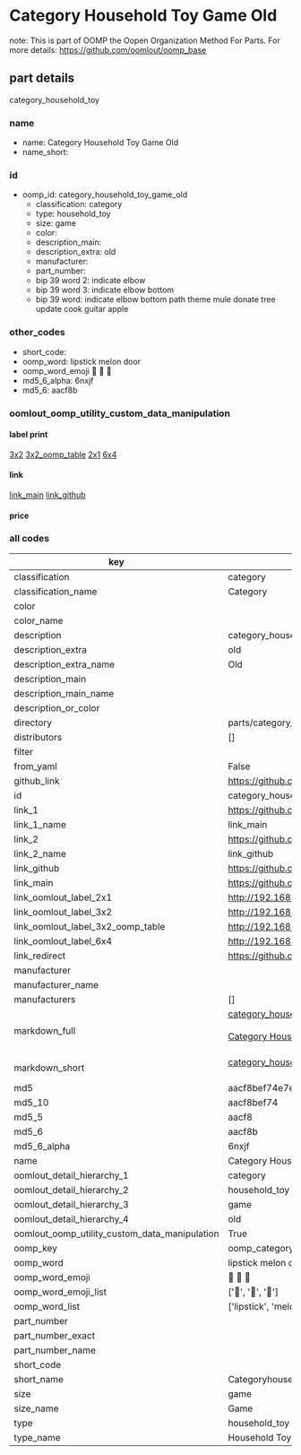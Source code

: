 # Category Household Toy Game Old  

note: This is part of OOMP the Oopen Organization Method For Parts. For more details: https://github.com/oomlout/oomp_base

##  part details
  



category_household_toy



### name
* name: Category Household Toy Game Old
* name_short: 
### id
* oomp_id: category_household_toy_game_old
  * classification: category
  * type: household_toy
  * size: game
  * color: 
  * description_main: 
  * description_extra: old
  * manufacturer: 
  * part_number: 
  * bip 39 word 2: indicate elbow
  * bip 39 word 3: indicate elbow bottom
  * bip 39 word: indicate elbow bottom path theme mule donate tree update cook guitar apple

### other_codes
* short_code: 
* oomp_word: lipstick melon door
* oomp_word_emoji :lipstick: :melon: :door:
* md5_6_alpha: 6nxjf
* md5_6: aacf8b






### oomlout_oomp_utility_custom_data_manipulation
#### label print
[3x2](http://192.168.1.245:1112/?label=oomp%206nxjf)
[3x2_oomp_table](http://192.168.1.108:1112/?label=oomp%206nxjf)
[2x1](http://192.168.1.242:1112/?label=oomp%206nxjf)
[6x4](http://192.168.1.55:1112/?label=oomp%206nxjf)    

#### link

[link_main](https://github.com/oomlout/oomlout_oomp_version_1_messy/tree/main/parts/category_household_toy_game_old) [link_github](https://github.com/oomlout/oomlout_oomp_version_1_messy/tree/main/parts/category_household_toy_game_old)                             

#### price







### all codes 
| key | value |  
| --- | --- |  
| classification | category |  
| classification_name | Category |  
| color |  |  
| color_name |  |  
| description | category_household_toy |  
| description_extra | old |  
| description_extra_name | Old |  
| description_main |  |  
| description_main_name |  |  
| description_or_color |   |  
| directory | parts/category_household_toy_game_old |  
| distributors | [] |  
| filter |  |  
| from_yaml | False |  
| github_link | https://github.com/oomlout/oomlout_oomp_part_src/tree/main/parts/category_household_toy_game_old |  
| id | category_household_toy_game_old |  
| link_1 | https://github.com/oomlout/oomlout_oomp_version_1_messy/tree/main/parts/category_household_toy_game_old |  
| link_1_name | link_main |  
| link_2 | https://github.com/oomlout/oomlout_oomp_version_1_messy/tree/main/parts/category_household_toy_game_old |  
| link_2_name | link_github |  
| link_github | https://github.com/oomlout/oomlout_oomp_version_1_messy/tree/main/parts/category_household_toy_game_old |  
| link_main | https://github.com/oomlout/oomlout_oomp_version_1_messy/tree/main/parts/category_household_toy_game_old |  
| link_oomlout_label_2x1 | http://192.168.1.242:1112/?label=oomp%206nxjf |  
| link_oomlout_label_3x2 | http://192.168.1.245:1112/?label=oomp%206nxjf |  
| link_oomlout_label_3x2_oomp_table | http://192.168.1.108:1112/?label=oomp%206nxjf |  
| link_oomlout_label_6x4 | http://192.168.1.55:1112/?label=oomp%206nxjf |  
| link_redirect | https://github.com/oomlout/oomlout_oomp_version_1_messy/tree/main/parts/category_household_toy_game_old |  
| manufacturer |  |  
| manufacturer_name |  |  
| manufacturers | [] |  
| markdown_full | [category_household_toy_game_old](none)<br>[](none)<br>[Category Household Toy Game Old](none)<br><br> |  
| markdown_short | [category_household_toy_game_old](none)<br><br> |  
| md5 | aacf8bef74e7e82245700a0e3491cb97 |  
| md5_10 | aacf8bef74 |  
| md5_5 | aacf8 |  
| md5_6 | aacf8b |  
| md5_6_alpha | 6nxjf |  
| name | Category Household Toy Game Old |  
| oomlout_detail_hierarchy_1 | category |  
| oomlout_detail_hierarchy_2 | household_toy |  
| oomlout_detail_hierarchy_3 | game |  
| oomlout_detail_hierarchy_4 | old |  
| oomlout_oomp_utility_custom_data_manipulation | True |  
| oomp_key | oomp_category_household_toy_game_old |  
| oomp_word | lipstick melon door |  
| oomp_word_emoji | :lipstick: :melon: :door: |  
| oomp_word_emoji_list | [':lipstick:', ':melon:', ':door:'] |  
| oomp_word_list | ['lipstick', 'melon', 'door'] |  
| part_number |  |  
| part_number_exact |  |  
| part_number_name |  |  
| short_code |  |  
| short_name | Categoryhouseholdtoy |  
| size | game |  
| size_name | Game |  
| type | household_toy |  
| type_name | Household Toy |  
